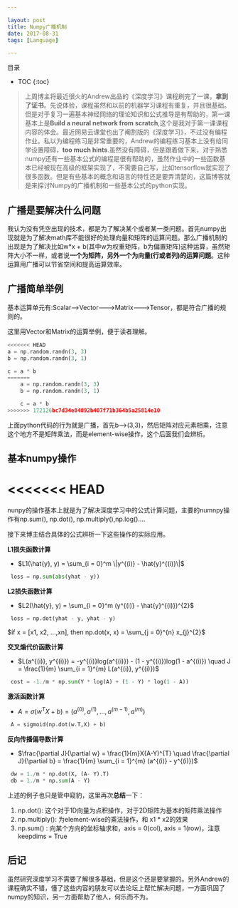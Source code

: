 ```yaml
---

layout: post
title: Numpy广播机制
date: 2017-08-31
tags: [Language]

---
```


目录

* TOC 
{:toc}


>上周博主将最近很火的Andrew出品的《深度学习》课程刷完了一课，**拿到了证书**。先说体验，课程虽然和以前的机器学习课程有重复，并且很基础。但是对于复习一遍基本神经网络的理论知识和公式推导是有帮助的，第一课基本上是**Build a neural network from scratch**,这个是我对于第一课课程内容的体会。最近网易云课堂也出了阉割版的《深度学习》，不过没有编程作业。私以为编程练习是非常重要的，Andrew的编程练习基本上没有给同学设置障碍，**too much hints**.虽然没有障碍，但是跟着做下来，对于熟悉numpy还有一些基本公式的编程是很有帮助的，虽然作业中的一些函数基本已经被现在高级的框架实现了，不需要自己写，比如tensorflow就实现了很多函数。但是有些基本的概念和语言的特性还是要弄清楚的，这篇博客就是来探讨Numpy的广播机制和一些基本公式的python实现。


## 广播是要解决什么问题

我认为没有凭空出现的技术，都是为了解决某个或者某一类问题。首先numpy出现就是为了解决math库不能很好的处理向量和矩阵的运算问题。那么广播机制的出现是为了解决比如w*x + b(其中w为权重矩阵，b为偏置矩阵)这种运算，虽然矩阵大小不一样，或者说**一个为矩阵，另外一个为向量(行或者列)的运算问题**。这种运算用广播可以节省空间和提高运算效率。

## 广播简单举例

基本运算单元有:Scalar-->Vector--->Matrix--->Tensor，都是符合广播的规则的。

这里用Vector和Matrix的运算举例，便于读者理解。

```python
<<<<<<< HEAD
a = np.random.randn(3, 3)
b = np.random.randn(3, 1)

c = a * b
=======
	a = np.random.randn(3, 3)
	b = np.random.randn(3, 1)

	c = a * b
>>>>>>> 172126bc7d34e84892b407f71b364b5a25814e10

```
上面python代码的行为就是广播，首先b-->(3,3)，然后矩阵对应元素相乘，注意这个地方不是矩阵乘法，而是element-wise操作，这个后面我们会辨析。

## 基本numpy操作

<<<<<<< HEAD
=======
nunpy的操作基本上就是为了解决深度学习中的公式计算问题，主要的numnpy操作有np.sum(), np.dot(), np.multiply(),np.log()....

接下来博主结合具体的公式辨析一下这些操作的实际应用。

**L1损失函数计算**
+ $L1(\hat{y}, y) = \sum_{i = 0}^m \|y^{(i)} - \hat{y}^{(i)}\|$

```python
 loss = np.sum(abs(yhat - y))

```
**L2损失函数计算**
+ $L2(\hat{y}, y) = \sum_{i = 0}^m (y^{(i)} - \hat{y}^{(i)})^{2}$

```python
 loss = np.dot(yhat - y, yhat - y)
```

$if x = [x1, x2, ...,xn], then np.dot(x, x) = \sum_{j = 0}^{n} x_{j}^{2}$


**交叉煽代价函数计算**
+  $L(a^{(i)}, y^{(i)}) = -y^{(i)}log(a^{(i)}) - (1 - y^{(i)})log(1 - a^{(i)}) \quad
   J = \frac{1}{m} \sum_{i = 1}^{m} L(a^{(i)}, y^{(i)})$


```python
 cost = -1./m * np.sum(Y * log(A) + (1 - Y) * log(1 - A))
```

**激活函数计算**
+ $A = \sigma (w^{T}X + b) = (a^{(0)}, a^{(1)},..., a^{(m-1)},a^{(m)})$

```python
 A = sigmoid(np.dot(w.T,X) + b)
```

**反向传播偏导数计算**

+ $\frac{\partial J}{\partial w} = \frac{1}{m}X(A-Y)^{T} \quad
  \frac{\partial J}{\partial b} = \frac{1}{m} \sum_{i = 1}^{m} (a^{(i)} - y^{(i)})$

```python
 dw = 1./m * np.dot(X, (A- Y).T)
 db = 1./m * np.sum(A - Y)
```


上述的例子也只是管中窥豹，这里再次**总结**一下：

1. np.dot(): 这个对于1D向量为点积操作，对于2D矩阵为基本的矩阵乘法操作
2. np.multiply(): 为element-wise的乘法操作，和 x1 * x2的效果
3. np.sum() : 向某个方向的坐标轴求和，axis = 0(col), axis = 1(row)，注意keepdims = True

## 后记
虽然研究深度学习不需要了解很多基础，但是这个还是要掌握的。另外Andrew的课程确实不错，懂了这些内容的朋友可以去论坛上帮忙解决问题，一方面巩固了numpy的知识，另一方面帮助了他人，何乐而不为。






